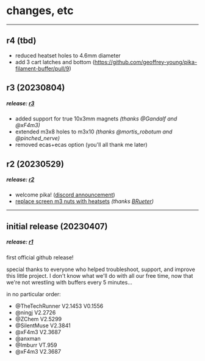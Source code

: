 # changes, etc
---

## r4 (tbd)
- reduced heatset holes to 4.6mm diameter
- add 3 cart latches and bottom (https://github.com/geoffrey-young/pika-filament-buffer/pull/9)


## r3 (20230804)
##### release: [r3](https://github.com/geoffrey-young/pika-filament-buffer/releases/tag/r3)

- added support for true 10x3mm magnets *(thanks @Gandalf and @xF4m3)*
- extended m3x8 holes to m3x10 *(thanks @mortis_robotum and @pinched_nerve)*
- removed ecas+ecas option (you'll all thank me later)


## r2 (20230529)
##### release: [r2](https://github.com/geoffrey-young/pika-filament-buffer/releases/tag/r2)

- welcome pika! ([discord announcement](https://discord.com/channels/460117602945990666/909743915475816458/1102319721040334949))
- [replace screen m3 nuts with heatsets](https://github.com/geoffrey-young/pika-filament-buffer/pull/3) *(thanks [BRueter](https://github.com/brueter/))*

---
## initial release (20230407)
##### release: [r1](https://github.com/geoffrey-young/pika-filament-buffer/releases/tag/r1)

first official github release!

special thanks to everyone who helped troubleshoot, support, and improve this little project.  I don't know what we'll do with all our free time, now that we're not wrestling with buffers every 5 minutes...

in no particular order:
- @TheTechRunner V2.1453 V0.1556
- @ningj V2.2726
- @ZChem V2.5299
- @SilentMuse V2.3841
- @xF4m3 V2.3687
- @anxman
- @Imburr VT.959
- @xF4m3 V2.3687
